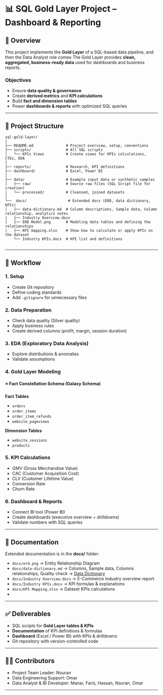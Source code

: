 # 📊 SQL Gold Layer Project – Dashboard & Reporting  

## 📌 Overview  
This project implements the **Gold Layer** of a SQL-based data pipeline, and then the Data Analyst role comes
The Gold Layer provides **clean, aggregated, business-ready data** used for dashboards and business reports.  

### Objectives  
- Ensure **data quality & governance**  
- Create **derived metrics** and **KPI calculations** 
- Build **fact and dimension tables**  
- Power **dashboards & reports** with optimized SQL queries  

---

## 📂 Project Structure  
```
sql-gold-layer/
│
├── README.md               # Project overview, setup, conventions
├── scripts/                # All SQL scripts
│   └── KPIs Views          # Create views for KPIs calculations, CTEs, EDA
│
├── reports/                # Research, KPI definitions
├── dashboard/              # Excel, Power BI
│
├── data/                   # Example input data or synthetic samples
│   ├── raw/                # Source raw files (SQL Script file for creation)
│   └── processed/          # Cleansed, joined datasets
│
└──  docs/                   # Extended docs (ERD, data dictionary, KPIs)
│   ├── data-dictionary.md  # Column descriptions, Sample data, Column relationship, analytics notes
|   ├── Industry Overview.docx 
|   ├── ERD Model.png       # Modeling data tables and defining the relationships 
|   ├── KPI mapping.xlsx    # Show how to calculate or apply KPIs on the dataset   
    └── Industry KPIs.docx  # KPI list and definitions


```

---

## 🚀 Workflow  

### 1. Setup  
- Create Git repository  
- Define coding standards  
- Add `.gitignore` for unnecessary files 

### 2. Data Preparation  
- Check data quality (Silver quality)  
- Apply business rules  
- Create derived columns (profit, margin, session duration)  

### 3. EDA (Exploratory Data Analysis)  
- Explore distributions & anomalies  
- Validate assumptions  

### 4. Gold Layer Modeling  
#### ⭐ Fact Constellation Schema (Galaxy Schema)

**Fact Tables**
- `orders`
- `order_items`
- `order_item_refunds`
- `website_pageviews`

**Dimension Tables**
- `website_sessions`
- `products`


### 5. KPI Calculations  
- GMV (Gross Merchandise Value)  
- CAC (Customer Acquisition Cost)  
- CLV (Customer Lifetime Value)  
- Conversion Rate  
- Churn Rate  

### 6. Dashboard & Reports  
- Connect BI tool (Power BI)  
- Create dashboards (executive overview + drilldowns)  
- Validate numbers with SQL queries  

---

## 📑 Documentation  

Extended documentation is in the **docs/** folder:  
- `docs/erd.png` → Entity Relationship Diagram  
- `docs/data-dictionary.md` → Columns, Sample data, Columns relationships, Quality check → [Data Dictionary](docs/data-dictionary.md)
- `docs/Industry Overview.docx` → E-Commerce industry overview report 
- `docs/Industry KPIs.docx` → KPI formulas & explanations  
- `docs/KPI Mapping.xlsx` → Dataset KPIs calculations
- 
---

## ✅ Deliverables  
- SQL scripts for **Gold Layer tables & KPIs**  
- **Documentation** of KPI definitions & formulas  
- **Dashboard** (Excel / Power BI) with KPIs & drilldowns  
- Git repository with version-controlled code  

---

## 👨‍💻 Contributors  
- Project Team Leader: Nouran 
- Data Engineering Support: Omar  
- Data Analyst & BI Developer: Manar, Faris, Hassan, Nouran, Omar

---
